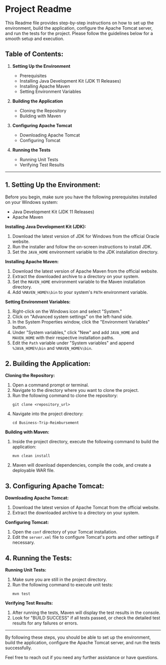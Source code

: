 # Project Readme

This Readme file provides step-by-step instructions on how to set up the environment, build the application, configure the Apache Tomcat server, and run the tests for the project. Please follow the guidelines below for a smooth setup and execution.

## Table of Contents:

1. **Setting Up the Environment**
   - Prerequisites
   - Installing Java Development Kit (JDK 11 Releases)
   - Installing Apache Maven
   - Setting Environment Variables

2. **Building the Application**
   - Cloning the Repository
   - Building with Maven

3. **Configuring Apache Tomcat**
   - Downloading Apache Tomcat
   - Configuring Tomcat

4. **Running the Tests**
   - Running Unit Tests
   - Verifying Test Results

---

## 1. Setting Up the Environment:

Before you begin, make sure you have the following prerequisites installed on your Windows system:

- Java Development Kit (JDK 11 Releases)
- Apache Maven

**Installing Java Development Kit (JDK):**

1. Download the latest version of JDK for Windows from the official Oracle website.
2. Run the installer and follow the on-screen instructions to install JDK.
3. Set the `JAVA_HOME` environment variable to the JDK installation directory.

**Installing Apache Maven:**

1. Download the latest version of Apache Maven from the official website.
2. Extract the downloaded archive to a directory on your system.
3. Set the `MAVEN_HOME` environment variable to the Maven installation directory.
4. Add `%MAVEN_HOME%\bin` to your system's `PATH` environment variable.

**Setting Environment Variables:**

1. Right-click on the Windows icon and select "System."
2. Click on "Advanced system settings" on the left-hand side.
3. In the System Properties window, click the "Environment Variables" button.
4. Under "System variables," click "New" and add `JAVA_HOME` and `MAVEN_HOME` with their respective installation paths.
5. Edit the `Path` variable under "System variables" and append `%JAVA_HOME%\bin` and `%MAVEN_HOME%\bin`.

## 2. Building the Application:

**Cloning the Repository:**

1. Open a command prompt or terminal.
2. Navigate to the directory where you want to clone the project.
3. Run the following command to clone the repository:
   ```
   git clone <repository_url>
   ```
4. Navigate into the project directory:
   ```
   cd Business-Trip-Reimbursement
   ```

**Building with Maven:**

1. Inside the project directory, execute the following command to build the application:
   ```
   mvn clean install
   ```
2. Maven will download dependencies, compile the code, and create a deployable WAR file.

## 3. Configuring Apache Tomcat:

**Downloading Apache Tomcat:**

1. Download the latest version of Apache Tomcat from the official website.
2. Extract the downloaded archive to a directory on your system.

**Configuring Tomcat:**

1. Open the `conf` directory of your Tomcat installation.
2. Edit the `server.xml` file to configure Tomcat's ports and other settings if necessary.

## 4. Running the Tests:

**Running Unit Tests:**

1. Make sure you are still in the project directory.
2. Run the following command to execute unit tests:
   ```
   mvn test
   ```

**Verifying Test Results:**

1. After running the tests, Maven will display the test results in the console.
2. Look for "BUILD SUCCESS" if all tests passed, or check the detailed test results for any failures or errors.

---

By following these steps, you should be able to set up the environment, build the application, configure the Apache Tomcat server, and run the tests successfully.

Feel free to reach out if you need any further assistance or have questions.

